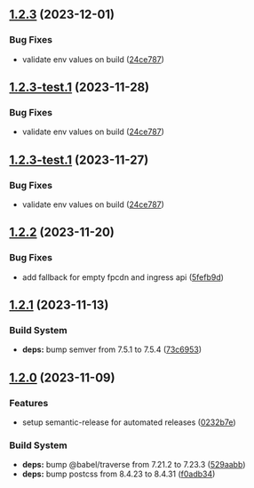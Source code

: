 ## [1.2.3](https://github.com/fingerprintjs/fingerprint-pro-azure-integration/compare/v1.2.2...v1.2.3) (2023-12-01)


### Bug Fixes

* validate env values on build ([24ce787](https://github.com/fingerprintjs/fingerprint-pro-azure-integration/commit/24ce787358bb2fdca0be9fac9623338912c26b4c))

## [1.2.3-test.1](https://github.com/fingerprintjs/fingerprint-pro-azure-integration/compare/v1.2.2...v1.2.3-test.1) (2023-11-28)


### Bug Fixes

* validate env values on build ([24ce787](https://github.com/fingerprintjs/fingerprint-pro-azure-integration/commit/24ce787358bb2fdca0be9fac9623338912c26b4c))

## [1.2.3-test.1](https://github.com/fingerprintjs/fingerprint-pro-azure-integration/compare/v1.2.2...v1.2.3-test.1) (2023-11-27)


### Bug Fixes

* validate env values on build ([24ce787](https://github.com/fingerprintjs/fingerprint-pro-azure-integration/commit/24ce787358bb2fdca0be9fac9623338912c26b4c))

## [1.2.2](https://github.com/fingerprintjs/fingerprint-pro-azure-integration/compare/v1.2.1...v1.2.2) (2023-11-20)


### Bug Fixes

* add fallback for empty fpcdn and ingress api ([5fefb9d](https://github.com/fingerprintjs/fingerprint-pro-azure-integration/commit/5fefb9d1a69177c81769e3f5bc115b9deead0db5))

## [1.2.1](https://github.com/fingerprintjs/fingerprint-pro-azure-integration/compare/v1.2.0...v1.2.1) (2023-11-13)


### Build System

* **deps:** bump semver from 7.5.1 to 7.5.4 ([73c6953](https://github.com/fingerprintjs/fingerprint-pro-azure-integration/commit/73c6953e543e11d0b3742801b792aecd66543bfd))

## [1.2.0](https://github.com/fingerprintjs/fingerprint-pro-azure-integration/compare/v1.1.2...v1.2.0) (2023-11-09)


### Features

* setup semantic-release for automated releases ([0232b7e](https://github.com/fingerprintjs/fingerprint-pro-azure-integration/commit/0232b7e416ad1d8e8bf084645838e84db68173ea))


### Build System

* **deps:** bump @babel/traverse from 7.21.2 to 7.23.3 ([529aabb](https://github.com/fingerprintjs/fingerprint-pro-azure-integration/commit/529aabb2fecd49514e1aebb7e839a7c7a2ad1374))
* **deps:** bump postcss from 8.4.23 to 8.4.31 ([f0adb34](https://github.com/fingerprintjs/fingerprint-pro-azure-integration/commit/f0adb34d9a46fcb88138e20eeb4e3e1cf9448ddb))
